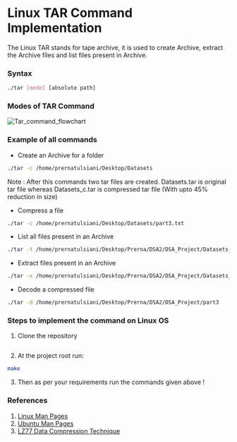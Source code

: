 # Linux TAR Command Implementation
The Linux TAR stands for tape archive, it is used to create Archive, extract the Archive files and list files present in Archive.

### Syntax
```sh 
./tar [mode] [absolute path]
```

### Modes of TAR Command
![Tar_command_flowchart](https://user-images.githubusercontent.com/87142754/173244747-e8106ed1-14c8-4a17-9ab3-4c9ebe4910a5.png)

### Example of all commands
* Create an Archive for a folder
```sh
./tar -c /home/prernatulsiani/Desktop/Datasets
```
Note : After this commands two tar files are created. Datasets.tar is original tar file whereas Datasets_c.tar is compressed tar file (With upto 45% reduction in size)

* Compress a file
```sh
./tar -c /home/prernatulsiani/Desktop/Datasets/part3.txt
```

* List all files present in an Archive
```sh
./tar -t /home/prernatulsiani/Desktop/Prerna/DSA2/DSA_Project/Datasets_c.tar
```

* Extract files present in an Archive
```sh
./tar -x /home/prernatulsiani/Desktop/Prerna/DSA2/DSA_Project/Datasets_c.tar
```

* Decode a compressed file
```sh
./tar -d /home/prernatulsiani/Desktop/Prerna/DSA2/DSA_Project/part3
```

### Steps to implement the command on Linux OS
1. Clone the repository
```sh
```
2. At the project root run:
```sh
make
```
3. Then as per your requirements run the commands given above !

### References 
1. [Linux Man Pages](https://man7.org/linux/man-pages/man1/tar.1.html)
2. [Ubuntu Man Pages](http://manpages.ubuntu.com/manpages/bionic/man5/tar.5.html)
3. [LZ77 Data Compression Technique](https://towardsdatascience.com/how-data-compression-works-exploring-lz77-3a2c2e06c097)


